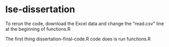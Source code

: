 # lse-dissertation

To rerun the code, download the Excel data and change the "read.csv" line at the beginning of functions.R

The first thing dissertation-final-code.R code does is run functions.R

